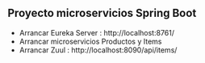 ## Proyecto microservicios Spring Boot

- Arrancar Eureka Server : http://localhost:8761/
- Arrancar microservicios Productos y Items
- Arrancar Zuul : http://localhost:8090/api/items/